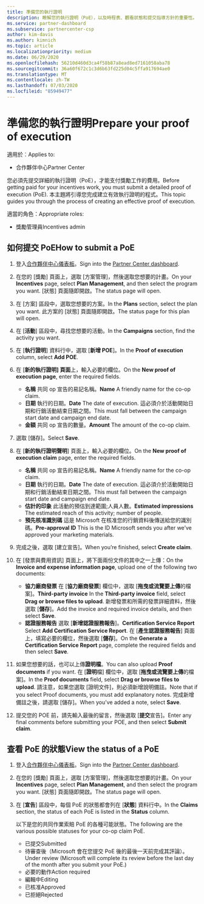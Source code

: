 ```yaml
---
title: 準備您的執行證明
description: 瞭解您的執行證明（PoE），以及時程表、觀看狀態和提交指導方針的重要性。
ms.service: partner-dashboard
ms.subservice: partnercenter-csp
author: kim-davis
ms.author: kimnich
ms.topic: article
ms.localizationpriority: medium
ms.date: 06/29/2020
ms.openlocfilehash: 56210d460d3ca4f58b87a8ead8ed7161058aba78
ms.sourcegitcommit: 36a60f672c1c3d6b63fd225d04c5ffa917694ae0
ms.translationtype: MT
ms.contentlocale: zh-TW
ms.lasthandoff: 07/03/2020
ms.locfileid: "85949477"
---
```

# <a name="prepare-your-proof-of-execution"></a><span data-ttu-id="148a5-103">準備您的執行證明</span><span class="sxs-lookup"><span data-stu-id="148a5-103">Prepare your proof of execution</span></span>

<span data-ttu-id="148a5-104">適用於︰</span><span class="sxs-lookup"><span data-stu-id="148a5-104">Applies to:</span></span>

- <span data-ttu-id="148a5-105">合作夥伴中心</span><span class="sxs-lookup"><span data-stu-id="148a5-105">Partner Center</span></span>

<span data-ttu-id="148a5-106">您必須先提交詳細的執行證明（PoE），才能支付獎勵工作的費用。</span><span class="sxs-lookup"><span data-stu-id="148a5-106">Before getting paid for your incentives work, you must submit a detailed proof of execution (PoE).</span></span> <span data-ttu-id="148a5-107">本主題將引導您完成建立有效執行證明的程式。</span><span class="sxs-lookup"><span data-stu-id="148a5-107">This topic guides you through the process of creating an effective proof of execution.</span></span>

<span data-ttu-id="148a5-108">適當的角色：</span><span class="sxs-lookup"><span data-stu-id="148a5-108">Appropriate roles:</span></span>

- <span data-ttu-id="148a5-109">獎勵管理員</span><span class="sxs-lookup"><span data-stu-id="148a5-109">Incentives admin</span></span>

## <a name="how-to-submit-a-poe"></a><span data-ttu-id="148a5-110">如何提交 PoE</span><span class="sxs-lookup"><span data-stu-id="148a5-110">How to submit a PoE</span></span>

1. <span data-ttu-id="148a5-111">登入[合作夥伴中心儀表板](https://partner.microsoft.com/dashboard/)。</span><span class="sxs-lookup"><span data-stu-id="148a5-111">Sign into the [Partner Center dashboard](https://partner.microsoft.com/dashboard/).</span></span>

2. <span data-ttu-id="148a5-112">在您的 [獎勵] 頁面上，選取 [方案管理]，然後選取您想要的計畫。</span><span class="sxs-lookup"><span data-stu-id="148a5-112">On your **Incentives** page, select **Plan Management**, and then select the program you want.</span></span> <span data-ttu-id="148a5-113">[狀態] 頁面隨即開啟。</span><span class="sxs-lookup"><span data-stu-id="148a5-113">The status page will open.</span></span>

3. <span data-ttu-id="148a5-114">在 [方案] 區段中，選取您想要的方案。</span><span class="sxs-lookup"><span data-stu-id="148a5-114">In the **Plans** section, select the plan you want.</span></span> <span data-ttu-id="148a5-115">此方案的 [狀態] 頁面隨即開啟。</span><span class="sxs-lookup"><span data-stu-id="148a5-115">The status page for this plan will open.</span></span>

4. <span data-ttu-id="148a5-116">在 [**活動**] 區段中，尋找您想要的活動。</span><span class="sxs-lookup"><span data-stu-id="148a5-116">In the **Campaigns** section, find the activity you want.</span></span>

5. <span data-ttu-id="148a5-117">在 [**執行證明**] 資料行中，選取 [**新增 POE**]。</span><span class="sxs-lookup"><span data-stu-id="148a5-117">In the **Proof of execution** column, select **Add POE**.</span></span>

6. <span data-ttu-id="148a5-118">在 [**新的執行證明] 頁面**上，輸入必要的欄位。</span><span class="sxs-lookup"><span data-stu-id="148a5-118">On the **New proof of execution page**, enter the required fields.</span></span>

   - <span data-ttu-id="148a5-119">**名稱** 共同 op 宣告的易記名稱。</span><span class="sxs-lookup"><span data-stu-id="148a5-119">**Name**  A friendly name for the co-op claim.</span></span>
   - <span data-ttu-id="148a5-120">**日期** 執行的日期。</span><span class="sxs-lookup"><span data-stu-id="148a5-120">**Date**  The date of execution.</span></span> <span data-ttu-id="148a5-121">這必須介於活動開始日期和行銷活動結束日期之間。</span><span class="sxs-lookup"><span data-stu-id="148a5-121">This must fall between the campaign start date and campaign end date.</span></span>
   - <span data-ttu-id="148a5-122">**金額** 共同 op 宣告的數量。</span><span class="sxs-lookup"><span data-stu-id="148a5-122">**Amount**  The amount of the co-op claim.</span></span>

7. <span data-ttu-id="148a5-123">選取 [儲存]。</span><span class="sxs-lookup"><span data-stu-id="148a5-123">Select **Save**.</span></span>

8. <span data-ttu-id="148a5-124">在 [**新的執行證明聲明**] 頁面上，輸入必要的欄位。</span><span class="sxs-lookup"><span data-stu-id="148a5-124">On the **New proof of execution claim** page, enter the required fields.</span></span>

   - <span data-ttu-id="148a5-125">**名稱** 共同 op 宣告的易記名稱。</span><span class="sxs-lookup"><span data-stu-id="148a5-125">**Name**  A friendly name for the co-op claim.</span></span>
   - <span data-ttu-id="148a5-126">**日期** 執行的日期。</span><span class="sxs-lookup"><span data-stu-id="148a5-126">**Date**  The date of execution.</span></span> <span data-ttu-id="148a5-127">這必須介於活動開始日期和行銷活動結束日期之間。</span><span class="sxs-lookup"><span data-stu-id="148a5-127">This must fall between the campaign start date and campaign end date.</span></span>
   - <span data-ttu-id="148a5-128">**估計的印象**  此活動的預估到達範圍;人員人數。</span><span class="sxs-lookup"><span data-stu-id="148a5-128">**Estimated impressions**   The estimated reach of this activity; number of people.</span></span>
   - <span data-ttu-id="148a5-129">**預先核准識別碼**  這是 Microsoft 在核准您的行銷資料後傳送給您的識別碼。</span><span class="sxs-lookup"><span data-stu-id="148a5-129">**Pre-approval ID**   This is the ID Microsoft sends you after we’ve approved your marketing materials.</span></span>

9. <span data-ttu-id="148a5-130">完成之後，選取 [建立宣告]。</span><span class="sxs-lookup"><span data-stu-id="148a5-130">When you’re finished, select **Create claim**.</span></span>

10. <span data-ttu-id="148a5-131">在 [發票與費用資訊] 頁面上，將下面兩份文件的其中之一上傳：</span><span class="sxs-lookup"><span data-stu-id="148a5-131">On the **Invoice and expense information page**, upload one of the following two documents:</span></span>
    - <span data-ttu-id="148a5-132">**協力廠商發票** 在 [**協力廠商發票**] 欄位中，選取 [**拖曳或流覽要上傳**的檔案]。</span><span class="sxs-lookup"><span data-stu-id="148a5-132">**Third-party invoice**  In the **Third-party invoice** field, select **Drag or browse files to upload**.</span></span> <span data-ttu-id="148a5-133">新增發票和所需的發票詳細資料，然後選取 [**儲存**]。</span><span class="sxs-lookup"><span data-stu-id="148a5-133">Add the invoice and required invoice details, and then select **Save**.</span></span>
    - <span data-ttu-id="148a5-134">**認證服務報告** 選取 [**新增認證服務報告**]。</span><span class="sxs-lookup"><span data-stu-id="148a5-134">**Certification Service Report**  Select **Add Certification Service Report**.</span></span> <span data-ttu-id="148a5-135">在 [**產生認證服務報告**] 頁面上，填寫必要的欄位，然後選取 [**儲存**]。</span><span class="sxs-lookup"><span data-stu-id="148a5-135">On the **Generate a Certification Service Report** page, complete the required fields and then select **Save**.</span></span>

11. <span data-ttu-id="148a5-136">如果您想要的話，也可以上傳**證明檔**。</span><span class="sxs-lookup"><span data-stu-id="148a5-136">You can also upload **Proof documents** if you want.</span></span> <span data-ttu-id="148a5-137">在 [**證明**檔] 欄位中，選取 [**拖曳或流覽要上傳**的檔案]。</span><span class="sxs-lookup"><span data-stu-id="148a5-137">In the **Proof documents** field, select **Drag or browse files to upload**.</span></span> <span data-ttu-id="148a5-138">請注意，如果您選取 [證明文件]，則必須新增說明備註。</span><span class="sxs-lookup"><span data-stu-id="148a5-138">Note that if you select Proof documents, you must add explanatory notes.</span></span> <span data-ttu-id="148a5-139">完成新增備註之後，請選取 [儲存]。</span><span class="sxs-lookup"><span data-stu-id="148a5-139">When you’ve added a note, select **Save**.</span></span>

12. <span data-ttu-id="148a5-140">提交您的 POE 前，請先輸入最後的留言，然後選取 [**提交**宣告]。</span><span class="sxs-lookup"><span data-stu-id="148a5-140">Enter any final comments before submitting your POE, and then select **Submit claim**.</span></span>

## <a name="view-the-status-of-a-poe"></a><span data-ttu-id="148a5-141">查看 PoE 的狀態</span><span class="sxs-lookup"><span data-stu-id="148a5-141">View the status of a PoE</span></span>

1. <span data-ttu-id="148a5-142">登入[合作夥伴中心儀表板](https://partner.microsoft.com/dashboard/)。</span><span class="sxs-lookup"><span data-stu-id="148a5-142">Sign into the [Partner Center dashboard](https://partner.microsoft.com/dashboard/).</span></span>

2. <span data-ttu-id="148a5-143">在您的 [獎勵] 頁面上，選取 [方案管理]，然後選取您想要的計畫。</span><span class="sxs-lookup"><span data-stu-id="148a5-143">On your **Incentives** page, select **Plan Management**, and then select the program you want.</span></span> <span data-ttu-id="148a5-144">[狀態] 頁面隨即開啟。</span><span class="sxs-lookup"><span data-stu-id="148a5-144">The status page will open.</span></span>

3. <span data-ttu-id="148a5-145">在 [**宣告**] 區段中，每個 PoE 的狀態都會列在 [**狀態**] 資料行中。</span><span class="sxs-lookup"><span data-stu-id="148a5-145">In the **Claims** section, the status of each PoE is listed in the **Status** column.</span></span>

   <span data-ttu-id="148a5-146">以下是您的共同作業索賠 PoE 的各種可能狀態。</span><span class="sxs-lookup"><span data-stu-id="148a5-146">The following are the various possible statuses for your co-op claim PoE.</span></span>

   - <span data-ttu-id="148a5-147">已提交</span><span class="sxs-lookup"><span data-stu-id="148a5-147">Submitted</span></span>
   - <span data-ttu-id="148a5-148">待審查後（Microsoft 會在您提交 PoE 後的最後一天前完成其評論）。</span><span class="sxs-lookup"><span data-stu-id="148a5-148">Under review (Microsoft will complete its review before the last day of the month after you submit your PoE.)</span></span>
   - <span data-ttu-id="148a5-149">必要的動作</span><span class="sxs-lookup"><span data-stu-id="148a5-149">Action required</span></span>
   - <span data-ttu-id="148a5-150">編輯中</span><span class="sxs-lookup"><span data-stu-id="148a5-150">Editing</span></span>
   - <span data-ttu-id="148a5-151">已核准</span><span class="sxs-lookup"><span data-stu-id="148a5-151">Approved</span></span>
   - <span data-ttu-id="148a5-152">已拒絕</span><span class="sxs-lookup"><span data-stu-id="148a5-152">Rejected</span></span>
